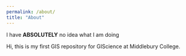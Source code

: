 ```yaml
---
permalink: /about/
title: "About"
---
```


I have **ABSOLUTELY** no idea what I am doing

Hi, this is my first GIS repository for GIScience at Middlebury College. 

